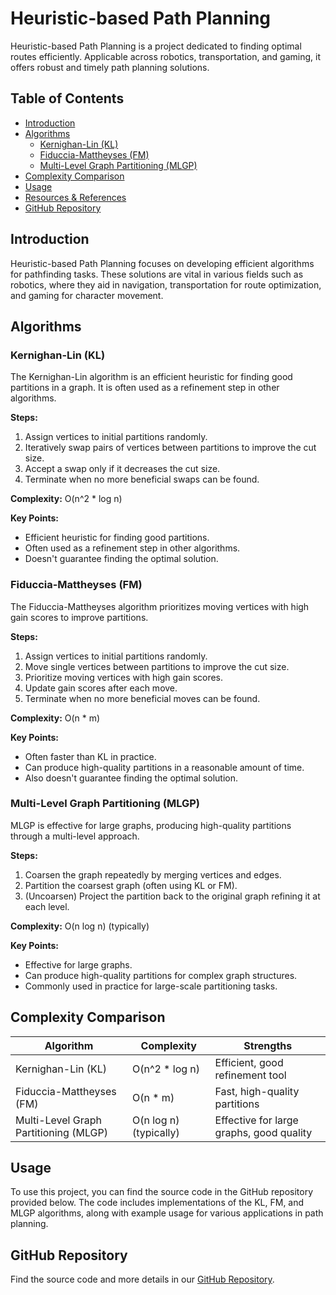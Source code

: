 # Heuristic-based Path Planning

Heuristic-based Path Planning is a project dedicated to finding optimal routes efficiently. Applicable across robotics, transportation, and gaming, it offers robust and timely path planning solutions.

## Table of Contents
- [Introduction](#introduction)
- [Algorithms](#algorithms)
  - [Kernighan-Lin (KL)](#kernighan-lin-kl)
  - [Fiduccia-Mattheyses (FM)](#fiduccia-mattheyses-fm)
  - [Multi-Level Graph Partitioning (MLGP)](#multi-level-graph-partitioning-mlgp)
- [Complexity Comparison](#complexity-comparison)
- [Usage](#usage)
- [Resources & References](#resources--references)
- [GitHub Repository](#github-repository)

## Introduction
Heuristic-based Path Planning focuses on developing efficient algorithms for pathfinding tasks. These solutions are vital in various fields such as robotics, where they aid in navigation, transportation for route optimization, and gaming for character movement.

## Algorithms

### Kernighan-Lin (KL)
The Kernighan-Lin algorithm is an efficient heuristic for finding good partitions in a graph. It is often used as a refinement step in other algorithms.

**Steps:**
1. Assign vertices to initial partitions randomly.
2. Iteratively swap pairs of vertices between partitions to improve the cut size.
3. Accept a swap only if it decreases the cut size.
4. Terminate when no more beneficial swaps can be found.

**Complexity:** O(n^2 * log n)

**Key Points:**
- Efficient heuristic for finding good partitions.
- Often used as a refinement step in other algorithms.
- Doesn't guarantee finding the optimal solution.

### Fiduccia-Mattheyses (FM)
The Fiduccia-Mattheyses algorithm prioritizes moving vertices with high gain scores to improve partitions.

**Steps:**
1. Assign vertices to initial partitions randomly.
2. Move single vertices between partitions to improve the cut size.
3. Prioritize moving vertices with high gain scores.
4. Update gain scores after each move.
5. Terminate when no more beneficial moves can be found.

**Complexity:** O(n * m)

**Key Points:**
- Often faster than KL in practice.
- Can produce high-quality partitions in a reasonable amount of time.
- Also doesn't guarantee finding the optimal solution.

### Multi-Level Graph Partitioning (MLGP)
MLGP is effective for large graphs, producing high-quality partitions through a multi-level approach.

**Steps:**
1. Coarsen the graph repeatedly by merging vertices and edges.
2. Partition the coarsest graph (often using KL or FM).
3. (Uncoarsen) Project the partition back to the original graph refining it at each level.

**Complexity:** O(n log n) (typically)

**Key Points:**
- Effective for large graphs.
- Can produce high-quality partitions for complex graph structures.
- Commonly used in practice for large-scale partitioning tasks.

## Complexity Comparison
| Algorithm                  | Complexity         | Strengths                     |
|----------------------------|--------------------|-------------------------------|
| Kernighan-Lin (KL)         | O(n^2 * log n)     | Efficient, good refinement tool |
| Fiduccia-Mattheyses (FM)   | O(n * m)           | Fast, high-quality partitions |
| Multi-Level Graph Partitioning (MLGP) | O(n log n) (typically) | Effective for large graphs, good quality |

## Usage
To use this project, you can find the source code in the GitHub repository provided below. The code includes implementations of the KL, FM, and MLGP algorithms, along with example usage for various applications in path planning.

## GitHub Repository
Find the source code and more details in our [GitHub Repository](https://github.com/erogluegemen/Heuristic-Path-Planning).
